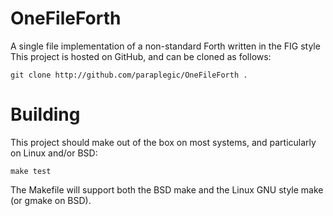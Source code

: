 # OneFileForth
A single file implementation of a non-standard Forth written in the FIG style
This project is hosted on GitHub, and can be cloned as follows:

	git clone http://github.com/paraplegic/OneFileForth .

# Building
This project should make out of the box on most systems, and particularly
on Linux and/or BSD:

	make test

The Makefile will support both the BSD make and the Linux GNU style make
(or gmake on BSD).
